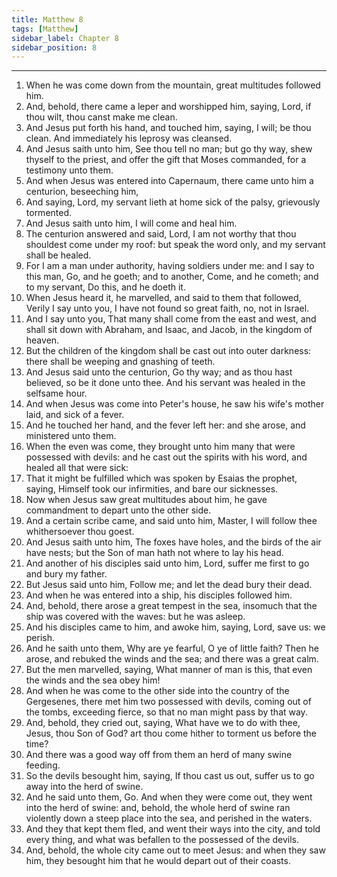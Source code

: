 ```yaml
---
title: Matthew 8
tags: [Matthew]
sidebar_label: Chapter 8
sidebar_position: 8
---
```


---
1. When he was come down from the mountain, great multitudes followed him.
2. And, behold, there came a leper and worshipped him, saying, Lord, if thou wilt, thou canst make me clean.
3. And Jesus put forth his hand, and touched him, saying, I will; be thou clean. And immediately his leprosy was cleansed.
4. And Jesus saith unto him, See thou tell no man; but go thy way, shew thyself to the priest, and offer the gift that Moses commanded, for a testimony unto them.
5. And when Jesus was entered into Capernaum, there came unto him a centurion, beseeching him,
6. And saying, Lord, my servant lieth at home sick of the palsy, grievously tormented.
7. And Jesus saith unto him, I will come and heal him.
8. The centurion answered and said, Lord, I am not worthy that thou shouldest come under my roof: but speak the word only, and my servant shall be healed.
9. For I am a man under authority, having soldiers under me: and I say to this man, Go, and he goeth; and to another, Come, and he cometh; and to my servant, Do this, and he doeth it.
10. When Jesus heard it, he marvelled, and said to them that followed, Verily I say unto you, I have not found so great faith, no, not in Israel.
11. And I say unto you, That many shall come from the east and west, and shall sit down with Abraham, and Isaac, and Jacob, in the kingdom of heaven.
12. But the children of the kingdom shall be cast out into outer darkness: there shall be weeping and gnashing of teeth.
13. And Jesus said unto the centurion, Go thy way; and as thou hast believed, so be it done unto thee. And his servant was healed in the selfsame hour.
14. And when Jesus was come into Peter's house, he saw his wife's mother laid, and sick of a fever.
15. And he touched her hand, and the fever left her: and she arose, and ministered unto them.
16. When the even was come, they brought unto him many that were possessed with devils: and he cast out the spirits with his word, and healed all that were sick:
17. That it might be fulfilled which was spoken by Esaias the prophet, saying, Himself took our infirmities, and bare our sicknesses.
18. Now when Jesus saw great multitudes about him, he gave commandment to depart unto the other side.
19. And a certain scribe came, and said unto him, Master, I will follow thee whithersoever thou goest.
20. And Jesus saith unto him, The foxes have holes, and the birds of the air have nests; but the Son of man hath not where to lay his head.
21. And another of his disciples said unto him, Lord, suffer me first to go and bury my father.
22. But Jesus said unto him, Follow me; and let the dead bury their dead.
23. And when he was entered into a ship, his disciples followed him.
24. And, behold, there arose a great tempest in the sea, insomuch that the ship was covered with the waves: but he was asleep.
25. And his disciples came to him, and awoke him, saying, Lord, save us: we perish.
26. And he saith unto them, Why are ye fearful, O ye of little faith? Then he arose, and rebuked the winds and the sea; and there was a great calm.
27. But the men marvelled, saying, What manner of man is this, that even the winds and the sea obey him!
28. And when he was come to the other side into the country of the Gergesenes, there met him two possessed with devils, coming out of the tombs, exceeding fierce, so that no man might pass by that way.
29. And, behold, they cried out, saying, What have we to do with thee, Jesus, thou Son of God? art thou come hither to torment us before the time?
30. And there was a good way off from them an herd of many swine feeding.
31. So the devils besought him, saying, If thou cast us out, suffer us to go away into the herd of swine.
32. And he said unto them, Go. And when they were come out, they went into the herd of swine: and, behold, the whole herd of swine ran violently down a steep place into the sea, and perished in the waters.
33. And they that kept them fled, and went their ways into the city, and told every thing, and what was befallen to the possessed of the devils.
34. And, behold, the whole city came out to meet Jesus: and when they saw him, they besought him that he would depart out of their coasts.